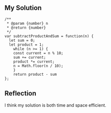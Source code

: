 ## My Solution

```
/**
 * @param {number} n
 * @return {number}
 */
var subtractProductAndSum = function(n) {
  let sum = 0;
  let product = 1;
    while (n >= 1) {
    const current = n % 10;
    sum += current;
    product *= current;
    n = Math.floor(n / 10);
    }
    return product - sum
};

```

## Reflection

I think my solution is both time and space efficient.
